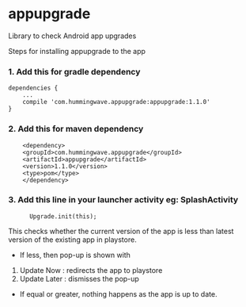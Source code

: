 # appupgrade
Library to check Android app upgrades

Steps for installing appupgrade to the app

### 1. Add this for gradle dependency
	dependencies {
		...
		compile 'com.hummingwave.appupgrade:appupgrade:1.1.0'
	}

### 2. Add this for maven dependency
        <dependency>
        <groupId>com.hummingwave.appupgrade</groupId>
        <artifactId>appupgrade</artifactId>
        <version>1.1.0</version>
        <type>pom</type>
        </dependency>

### 3. Add this line in your launcher activity eg: SplashActivity
          Upgrade.init(this);


This checks whether the current version of the app is less than latest version of the existing app in playstore.
- If less, then pop-up is shown with
1. Update Now : redirects the app to playstore
2. Update Later : dismisses the pop-up

- If equal or greater, nothing happens as the app is up to date.






